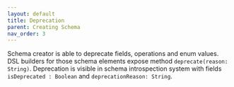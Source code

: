```yaml
---
layout: default
title: Deprecation
parent: Creating Schema
nav_order: 3
---
```


Schema creator is able to deprecate fields, operations and enum values. DSL builders for those schema elements expose method `deprecate(reason: String)`. Deprecation is visible in schema introspection system with fields `isDeprecated : Boolean` and `deprecationReason: String`.